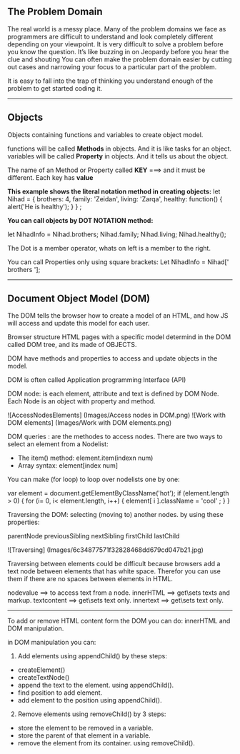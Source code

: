 ## The Problem Domain

The real world is a messy place.  Many of the problem domains we face as programmers are difficult to understand and look completely different depending on your viewpoint.
 It is very difficult to solve a problem before you know the question.  It’s like buzzing in on Jeopardy before you hear the clue and shouting
 You can often make the problem domain easier by cutting out cases and narrowing your focus to a particular part of the problem.

 It is easy to fall into the trap of thinking you understand enough of the problem to get started coding it. 

 --------------------------------------------------------
## Objects

 Objects containing functions and variables to create object model.

 functions will be called **Methods** in objects. And it is like tasks for an object.
 variables will be called **Property** in objects. And it tells us about the object.

 The name of an Method or Property called **KEY** ===> and it must be different.
 Each key has **value**

 **This example shows the literal notation method in creating objects:**
 let Nihad = {
     brothers: 4,
     family: 'Zeidan',
     living: 'Zarqa',
     healthy: function() {
         alert('He is healthy');
     }
 } ;  

**You can call objects by DOT NOTATION method:**

let NihadInfo = Nihad.brothers;
                Nihad.family;
                Nihad.living;
                Nihad.healthy();

The Dot is a member operator, whats on left is a member to the right.

You can call Properties only using square brackets:
Let NihadInfo = Nihad[' brothers ']; 

--------------------------------------------------------
## Document Object Model (DOM)

The DOM tells the browser how to create a model of an HTML, and how JS will access and update this model for each user.

Browser structure HTML pages with a specific model determind in the DOM called DOM tree, and its made of OBJECTS.

DOM have methods and properties to access and update objects in the model.

DOM is often called Application programming Interface (API)

DOM node: is each element, attribute and text is defined by DOM Node. Each Node is an object with property and method.

![AccessNodesElements] (Images/Access nodes in DOM.png)
![Work with DOM elements] (Images/Work with DOM elements.png)

DOM queries : are the methodes to access nodes.
There are two ways to select an element from a Nodelist:
- The item() method: element.item(indexn num) 
- Array syntax:  element[index num]

You can make (for loop) to loop over nodelists one by one:

 var element = document.getElementByClassName('hot');
 if (element.length > 0) {
    for (i= 0, i< element.length, i++) {
        element[ i ].className = 'cool' ;
    }
 }

Traversing the DOM: selecting (moving to) another nodes. by using these properties: 

parentNode 
previousSibling 
nextSibling 
firstChild
lastChild

![Traversing] (Images/6c34877571f32828468dd679cd047b21.jpg)

Traversing between elements could be difficult because browsers add a text node between elements that has white space. Therefor you can use them if there are no spaces between elements in HTML.

nodevalue ==> to access text from a node.
innerHTML ==> get\sets texts and markup.
textcontent ==> get\sets text only.
innertext ==> get\sets text only.

-----------------------------------

To add or remove HTML content form the DOM you can do: innerHTML  and DOM manipulation. 

in DOM manipulation you can: 
1. Add elements using appendChild() by these steps:
 - createElement()
 - createTextNode()
 - append the text to the element. using appendChild().
 - find position to add element.
 - add element to the position using appendChild().

2. Remove elements using removeChild() by 3 steps:
 - store the element to be removed in a variable.
 - store the parent of that element in a variable.
 - remove the element from its container. using removeChild().



